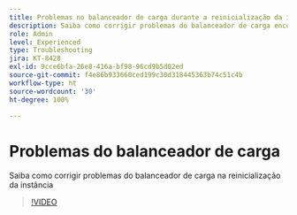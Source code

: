 ```yaml
---
title: Problemas no balanceador de carga durante a reinicialização da instância
description: Saiba como corrigir problemas do balanceador de carga encontrados durante a reinicialização da instância
role: Admin
level: Experienced
type: Troubleshooting
jira: KT-8428
exl-id: 9cce6bfa-26e8-416a-bf98-96cd9b5d02ed
source-git-commit: f4e86b933660ced199c30d318445363b74c51c4b
workflow-type: ht
source-wordcount: '30'
ht-degree: 100%

---
```


# Problemas do balanceador de carga

Saiba como corrigir problemas do balanceador de carga na reinicialização da instância
>[!VIDEO](https://video.tv.adobe.com/v/335984?quality=12&learn=on)
